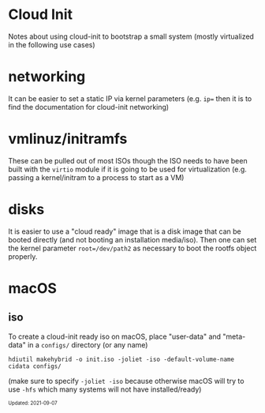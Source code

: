 Cloud Init
===

Notes about using cloud-init to bootstrap a small system (mostly virtualized in
the following use cases)

# networking

It can be easier to set a static IP via kernel parameters (e.g. `ip=` then it
is to find the documentation for cloud-init networking)

# vmlinuz/initramfs

These can be pulled out of most ISOs though the ISO needs to have been built
with the `virtio` module if it is going to be used for virtualization (e.g.
passing a kernel/initram to a process to start as a VM)

# disks

It is easier to use a "cloud ready" image that is a disk image that can be
booted directly (and not booting an installation media/iso). Then one can set
the kernel parameter `root=/dev/path2` as necessary to boot the rootfs object properly.

# macOS

## iso

To create a cloud-init ready iso on macOS, place "user-data" and "meta-data" in a `configs/` directory (or any name)

```
hdiutil makehybrid -o init.iso -joliet -iso -default-volume-name cidata configs/
```

(make sure to specify `-joliet -iso` because otherwise macOS will try to use `-hfs` which many systems will not have installed/ready)

<sub><sup>Updated: 2021-09-07</sup></sub>
